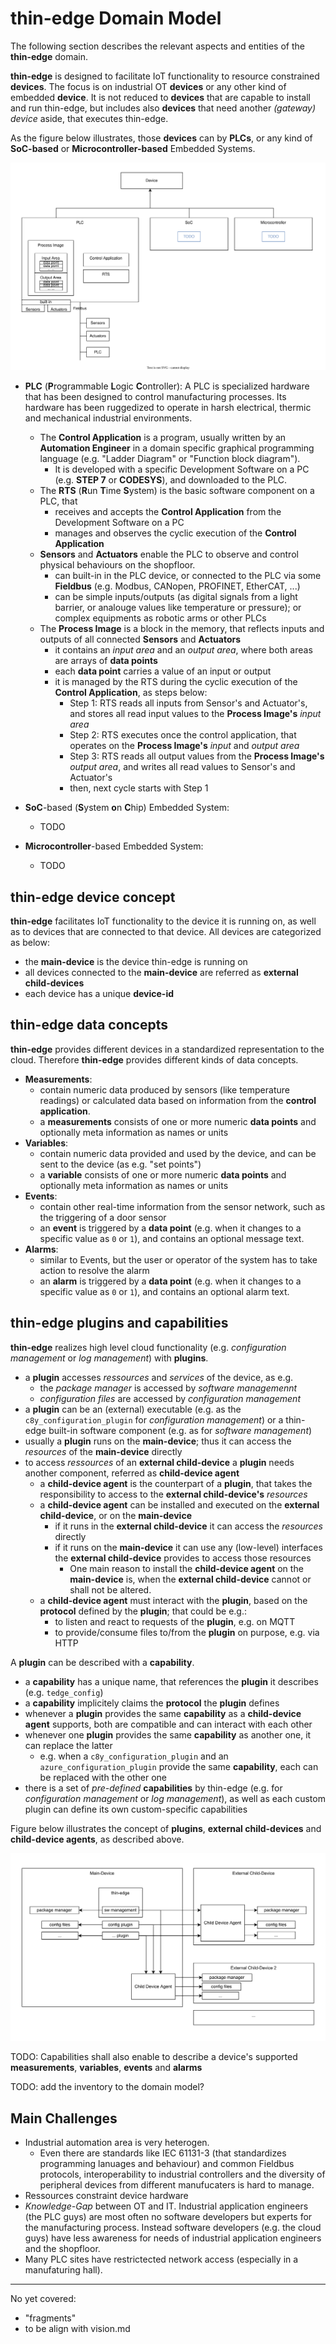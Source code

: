 # thin-edge Domain Model

The following section describes the relevant aspects and entities of the **thin-edge** domain.

**thin-edge** is designed to facilitate IoT functionality to resource constrained **devices**.
The focus is on industrial OT **devices** or any other kind of embedded **device**.
It is not reduced to **devices** that are capable to install and run thin-edge, but includes also **devices** that need another _(gateway) device_ aside, that executes thin-edge.

As the figure below illustrates, those **devices** can by **PLCs**, or any kind of **SoC-based** or **Microcontroller-based** Embedded Systems.


![Device Class](images/device-class.svg)

* **PLC** (**P**rogrammable **L**ogic **C**ontroller):
  A PLC is specialized hardware that has been designed to control manufacturing processes.
  Its hardware has been ruggedized to operate in harsh electrical, thermic and mechanical industrial environments. 
  * The **Control Application** is a program, usually written by an **Automation Engineer** in a domain specific graphical programming language (e.g. "Ladder Diagram" or "Function block diagram"). 
    * It is developed with a specific Development Software on a PC (e.g. __STEP 7__ or __CODESYS__), and downloaded to the PLC.
  * The **RTS** (**R**un **T**ime **S**ystem) is the basic software component on a PLC, that
    * receives and accepts the **Control Application** from the Development Software on a PC
    * manages and observes the cyclic execution of the **Control Application**
  * **Sensors** and **Actuators** enable the PLC to observe and control physical behaviours on the shopfloor.
    * can built-in in the PLC device, 
      or connected to the PLC via some **Fieldbus** (e.g. Modbus, CANopen, PROFINET, EtherCAT, ...)
    * can be simple inputs/outputs (as digital signals from a light barrier, or analouge values like temperature or pressure);
      or complex equipments as robotic arms or other PLCs
  * The **Process Image** is a block in the memory, that reflects inputs and outputs of all connected **Sensors** and **Actuators**
    * it contains an _input area_ and an _output area_, where both areas are arrays of **data points**
    * each **data point** carries a value of an input or output
    * it is managed by the RTS during the cyclic execution of the **Control Application**, as steps below:
      * Step 1: RTS reads all inputs from Sensor's and Actuator's, and stores all read input values to the **Process Image's** _input area_ 
      * Step 2: RTS executes once the control application, that operates on the **Process Image's** _input_ and _output area_
      * Step 3: RTS reads all output values from the **Process Image's** _output area_, and writes all read values to Sensor's and Actuator's
      * then, next cycle starts with Step 1

* **SoC**-based (**S**ystem **o**n **C**hip) Embedded System:
  * TODO

* **Microcontroller**-based Embedded System:
  * TODO

## thin-edge device concept

**thin-edge** facilitates IoT functionality to the device it is running on, as well as to devices that are connected to that device.
All devices are categorized as below:
  * the **main-device** is the device thin-edge is running on
  * all devices connected to the **main-device** are referred as **external child-devices**
  * each device has a unique **device-id**

## thin-edge data concepts

**thin-edge** provides different devices in a standardized representation to the cloud. Therefore **thin-edge** provides different kinds of data concepts.

  * **Measurements**:
    * contain numeric data produced by sensors (like temperature readings) or calculated data based on information from the **control application**.
    * a **measurements** consists of one or more numeric **data points** and optionally meta information as names or units
  * **Variables**:
    * contain numeric data provided and used by the device, and can be sent to the device (as e.g. "set points")
    * a **variable** consists of one or more numeric **data points** and optionally meta information as names or units
  * **Events**:
    * contain other real-time information from the sensor network, such as the triggering of a door sensor
    * an **event** is triggered by a **data point** (e.g. when it changes to a specific value as `0` or `1`), and contains an optional message text.
  * **Alarms**:
    * similar to Events, but the user or operator of the system has to take action to resolve the alarm
    * an **alarm** is triggered by a **data point** (e.g. when it changes to a specific value as `0` or `1`), and contains an optional alarm text.

## thin-edge plugins and capabilities

**thin-edge** realizes high level cloud functionality (e.g. _configuration management_ or _log management_) with **plugins**.
  * a **plugin** accesses _ressources_ and _services_ of the device, as e.g.
      * the _package manager_ is accessed by _software managemennt_
      * _configuration files_ are accessed by _configuration management_
  * a **plugin** can be an (external) executable (e.g. as the `c8y_configuration_plugin` for _configuration management_)
    or a thin-edge built-in software component (e.g. as for _software management_)
  * usually a **plugin** runs on the **main-device**; thus it can access the _resources_ of the **main-device** directly
  * to access _ressources_ of an **external child-device** a **plugin** needs another component, referred as **child-device agent**
    * a **child-device agent** is the counterpart of a **plugin**, that takes the responsibility to access to the **external child-device's** _resources_
    * a **child-device agent** can be installed and executed on the **external child-device**, or on the **main-device**
      * if it runs in the **external child-device** it can access the _resources_ directly
      * if it runs on the **main-device** it can use any (low-level) interfaces the **external child-device** provides to access those resources
        * One main reason to install the **child-device agent** on the **main-device** is, when the **external child-device** cannot or shall not be altered.
    * a **child-device agent** must interact with the **plugin**, based on the **protocol** defined by the **plugin**;
      that could be e.g.:
      * to listen and react to requests of the **plugin**, e.g. on MQTT
      * to provide/consume files to/from the **plugin** on purpose, e.g. via HTTP

A **plugin** can be described with a **capability**.
   * a **capability** has a unique name, that references the **plugin** it describes (e.g. `tedge_config`)
   * a **capability** implicitely claims the **protocol** the **plugin** defines
   * whenever a **plugin** provides the same **capability** as a **child-device agent** supports, both are compatible and can interact with each other
   * whenever one **plugin** provides the same **capability** as another one, it can replace the latter
     * e.g. when a `c8y_configuration_plugin` and an `azure_configuration_plugin` provide the same **capability**, each can be replaced with the other one
   * there is a set of _pre-defined_ **capabilities** by thin-edge (e.g. for _configuration management_ or _log management_),
     as well as each custom plugin can define its own custom-specific capabilities

Figure below illustrates the concept of **plugins**, **external child-devices** and **child-device agents**, as described above.

![Child-Device Agent](images/child-device-agent.svg)

TODO: Capabilities shall also enable to describe a device's supported **measurements**, **variables**, **events** and  **alarms**

TODO: add the inventory to the domain model?

## Main Challenges

* Industrial automation area is very heterogen.
  * Even there are standards like IEC 61131-3 (that standardizes programming lanuages and behaviour) and common Fieldbus protocols, interoperability to industrial controllers and the diversity of peripheral devices from different manufucaters is hard to manage.
* Ressources constraint device hardware
* _Knowledge-Gap_ between OT and IT. Industrial application engineers (the PLC guys) are most often no software developers but experts for the manufacturing process. Instead software developers (e.g. the cloud guys) have less awareness for needs of industrial application engineers and the shopfloor.
* Many PLC sites have restrictected network access (especially in a manufaturing hall).


---------------------------------------------
No yet covered:
* "fragments"
* to be align with vision.md


